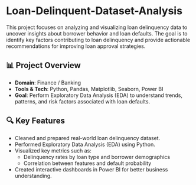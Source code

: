 # Loan-Delinquent-Dataset-Analysis

This project focuses on analyzing and visualizing loan delinquency data to uncover insights about borrower behavior and loan defaults. The goal is to identify key factors contributing to loan delinquency and provide actionable recommendations for improving loan approval strategies.

## 📊 Project Overview

- **Domain**: Finance / Banking
- **Tools & Tech**: Python, Pandas, Matplotlib, Seaborn, Power BI
- **Goal**: Perform Exploratory Data Analysis (EDA) to understand trends, patterns, and risk factors associated with loan defaults.

## 🔍 Key Features

- Cleaned and prepared real-world loan delinquency dataset.
- Performed Exploratory Data Analysis (EDA) using Python.
- Visualized key metrics such as:
  - Delinquency rates by loan type and borrower demographics
  - Correlation between features and default probability
- Created interactive dashboards in Power BI for better business understanding.
